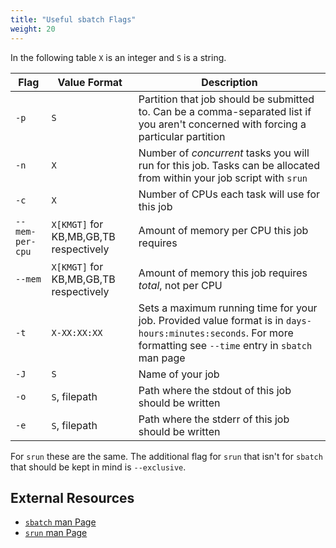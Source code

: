 ```yaml
---
title: "Useful sbatch Flags"
weight: 20
---
```

In the following table `X` is an integer and `S` is a string.

| Flag | Value Format | Description |
| --- | ---------- | ---------- |
| `-p` | `S` | Partition that job should be submitted to. Can be a comma-separated list if you aren't concerned with forcing a particular partition | 
| `-n` | `X` | Number of *concurrent* tasks you will run for this job. Tasks can be allocated from within your job script with `srun` |
| `-c` | `X` | Number of CPUs each task will use for this job |
| `--mem-per-cpu` | `X[KMGT]` for KB,MB,GB,TB respectively | Amount of memory per CPU this job requires |
| `--mem` | `X[KMGT]` for KB,MB,GB,TB respectively | Amount of memory this job requires *total*, not per CPU |
| `-t` | `X-XX:XX:XX` | Sets a maximum running time for your job. Provided value format is in `days-hours:minutes:seconds`. For more formatting see `--time` entry in `sbatch` man page |
| `-J` | `S` | Name of your job |
| `-o` | `S`, filepath | Path where the stdout of this job should be written |
| `-e` | `S`, filepath | Path where the stderr of this job should be written |

For `srun` these are the same. The additional flag for `srun` that isn't for `sbatch` that should be kept in mind is `--exclusive`.

## External Resources
- [`sbatch` man Page](https://slurm.schedmd.com/sbatch.html)
- [`srun` man Page](https://slurm.schedmd.com/srun.html)
